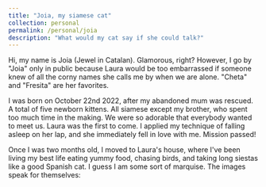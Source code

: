 ```yaml
---
title: "Joia, my siamese cat"
collection: personal
permalink: /personal/joia
description: "What would my cat say if she could talk?"
---
```


Hi, my name is Joia (Jewel in Catalan). Glamorous, right? However, I go by "Joia" only in public because Laura would be too embarrassed if someone knew of all the corny names she calls me by when we are alone. "Cheta" and "Fresita" are her favorites.

I was born on October 22nd 2022, after my abandoned mum was rescued. A total of five newborn kittens. All siamese except my brother, who spent too much time in the making. We were so adorable that everybody wanted to meet us. Laura was the first to come. I applied my technique of falling asleep on her lap, and she immediately fell in love with me. Mission passed!

Once I was two months old, I moved to Laura's house, where I've been living my best life eating yummy food, chasing birds, and taking long siestas like a good Spanish cat. I guess I am some sort of marquise. The images speak for themselves:


